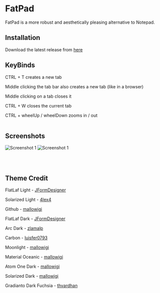 # FatPad

FatPad is a more robust and aesthetically pleasing alternative to Notepad.

## Installation

Download the latest release from [here](https://github.com/Narumichan/FatPad/releases)
</br>
## KeyBinds

CTRL + T creates a new tab

Middle clicking the tab bar also creates a new tab (like in a browser)

Middle clicking on a tab closes it

CTRL + W closes the current tab

CTRL + wheelUp / wheelDown zooms in / out
</br></br>
## Screenshots

<img src="https://i.imgur.com/2JKHfSS.png" alt="Screenshot 1" />
<img src="https://i.imgur.com/6zSc36Z.png" alt="Screenshot 1" />

</br></br>
## Theme Credit

FlatLaf Light - [JFormDesigner](https://github.com/JFormDesigner/FlatLaf)

Solarized Light - [4lex4](https://github.com/4lex4/intellij-platform-solarized)

Github - [mallowigi](https://github.com/mallowigi/material-theme-ui-lite)

FlatLaf Dark - [JFormDesigner](https://github.com/JFormDesigner/FlatLaf)

Arc Dark - [zlamalp](https://gitlab.com/zlamalp/arc-theme-idea)

Carbon - [luisfer0793](https://github.com/luisfer0793/theme-carbon)

Moonlight - [mallowigi](https://github.com/mallowigi/material-theme-ui-lite)

Material Oceanic - [mallowigi](https://github.com/mallowigi/material-theme-ui-lite)

Atom One Dark - [mallowigi](https://github.com/mallowigi/material-theme-ui-lite)

Solarized Dark - [mallowigi](https://github.com/mallowigi/material-theme-ui-lite)

Gradianto Dark Fuchsia - [thvardhan](https://github.com/thvardhan/Gradianto)
